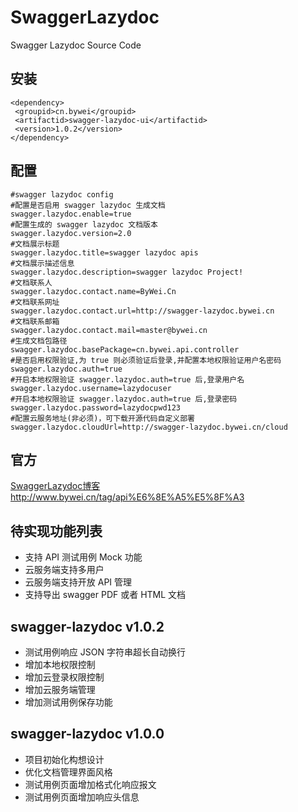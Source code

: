 # SwaggerLazydoc
Swagger Lazydoc Source Code

## 安装
```
<dependency> 
 <groupid>cn.bywei</groupid> 
 <artifactid>swagger-lazydoc-ui</artifactid>
 <version>1.0.2</version> 
</dependency>
```

## 配置
```
#swagger lazydoc config
#配置是否启用 swagger lazydoc 生成文档
swagger.lazydoc.enable=true
#配置生成的 swagger lazydoc 文档版本
swagger.lazydoc.version=2.0
#文档展示标题
swagger.lazydoc.title=swagger lazydoc apis
#文档展示描述信息
swagger.lazydoc.description=swagger lazydoc Project!
#文档联系人
swagger.lazydoc.contact.name=ByWei.Cn
#文档联系网址
swagger.lazydoc.contact.url=http://swagger-lazydoc.bywei.cn
#文档联系邮箱
swagger.lazydoc.contact.mail=master@bywei.cn
#生成文档包路径
swagger.lazydoc.basePackage=cn.bywei.api.controller
#是否启用权限验证,为 true 则必须验证后登录,并配置本地权限验证用户名密码
swagger.lazydoc.auth=true
#开启本地权限验证 swagger.lazydoc.auth=true 后,登录用户名
swagger.lazydoc.username=lazydocuser
#开启本地权限验证 swagger.lazydoc.auth=true 后,登录密码
swagger.lazydoc.password=lazydocpwd123
#配置云服务地址(非必须)，可下载开源代码自定义部署
swagger.lazydoc.cloudUrl=http://swagger-lazydoc.bywei.cn/cloud
```

## 官方
[SwaggerLazydoc博客](http://www.bywei.cn/tag/api%E6%8E%A5%E5%8F%A3) http://www.bywei.cn/tag/api%E6%8E%A5%E5%8F%A3


## 待实现功能列表
* 支持 API 测试用例 Mock 功能
* 云服务端支持多用户
* 云服务端支持开放 API 管理
* 支持导出 swagger PDF 或者 HTML 文档

## swagger-lazydoc v1.0.2
* 测试用例响应 JSON 字符串超长自动换行
* 增加本地权限控制
* 增加云登录权限控制
* 增加云服务端管理
* 增加测试用例保存功能

## swagger-lazydoc v1.0.0
* 项目初始化构想设计
* 优化文档管理界面风格
* 测试用例页面增加格式化响应报文
* 测试用例页面增加响应头信息
